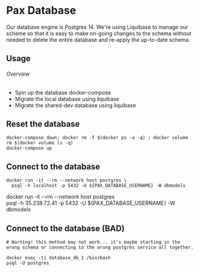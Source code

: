 # Pax Database

Our database engine is Postgres 14.  We're using Liquibase to manage our scheme so that it is easy to make on-going changes to the schema without needed to delete the entire database and re-apply the up-to-date schema.


## Usage

###### Overview
- Spin up the database docker-compose
- Migrate the local database using liquibase
- Migrate the shared-dev database using liquibase


## Reset the database

```
docker-compose down; docker rm -f $(docker ps -a -q) ; docker volume rm $(docker volume ls -q)
docker-compose up
```

## Connect to the database

```
docker run -it --rm --network host postgres \
  psql -h localhost -p 5432 -U ${PAX_DATABASE_USERNAME} -W dbmodels
```
docker run -it --rm --network host postgres \
  psql -h 35.238.72.41 -p 5432 -U ${PAX_DATABASE_USERNAME} -W dbmodels

## Connect to the database (BAD)

```
# Warning! this method may not work... it's maybe starting in the wrong schema or connecting to the wrong postgres service all together.

docker exec -ti database_db_1 /bin/bash
psql -U postgres
```

